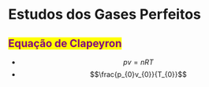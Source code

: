 # Estudos dos Gases Perfeitos

## <mark style="color:purple;">Equação de Clapeyron</mark>

* $$pv = nRT$$
* &#x20;$$\frac{p_{0}v_{0}}{T_{0}}$$

